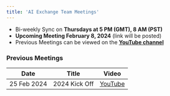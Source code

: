 ```yaml
---
title: 'AI Exchange Team Meetings'
---
```

- Bi-weekly Sync on **Thursdays at 5 PM (GMT), 8 AM (PST)**
- **Upcoming Meeting February 8, 2024** (link will be posted)
- Previous Meetings can be viewed on the **[YouTube channel](https://youtube.com/@RobvanderVeer-ex3gj?si=s2-gDFrRCazNge_c)**

### Previous Meetings

| Date | Title | Video |
| - | - | - |
| 25 Feb 2024 | 2024 Kick Off | [YouTube](https://youtu.be/rwqv2m4-0vA?si=ZSB5-DfntaUjxF8I) |